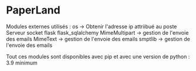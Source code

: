 # PaperLand
Modules externes utilisés :
      os -> Obtenir l'adresse ip attriibué au poste Serveur
      socket 
      flask
      flask_sqlalchemy
      MimeMultipart -> gestion de l'envoie des emails
      MimeText -> gestion de l'envoie des emails
      smptlib -> gestion de l'envoie des emails
  
Tout ces modules sont disponibles avec pip et avec une version de python : 3.9 minimum
